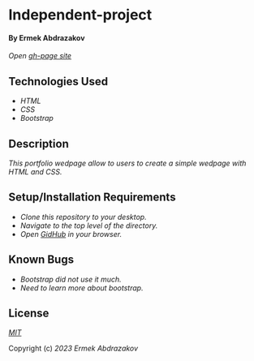 <h1>Independent-project</h1>

<h4>By Ermek Abdrazakov</h4>


_Open [gh-page site](https://eabdrazakov.github.io/Independent-project2/)_

## Technologies Used

* _HTML_
* _CSS_
* _Bootstrap_

## Description

_This portfolio wedpage allow to users to create a simple wedpage with HTML and CSS._

## Setup/Installation Requirements

* _Clone this repository to your desktop._
* _Navigate to the top level of the directory._
* _Open [GidHub](https://github.com/Eabdrazakov/Independent-project2) in your browser._

## Known Bugs

* _Bootstrap did not use it much._
* _Need to learn more about bootstrap._

## License

_[MIT](https://en.wikipedia.org/wiki/MIT_License)_

Copyright (c) _2023_ _Ermek Abdrazakov_
